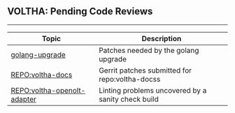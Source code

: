 VOLTHA: Pending Code Reviews
----------------------------


---

| Topic | Description |
| ----- | ------------|
| [golang-upgrade](topics/golang-upgrade.md) | Patches needed by the golang upgrade |
| [REPO:voltha-docs](topics/voltha-docs.md)  | Gerrit patches submitted for repo:voltha-docss |
| [REPO:voltha-openolt-adapter](topics/voltha-openolt-adapter.md) | Linting problems uncovered by a sanity check build |

